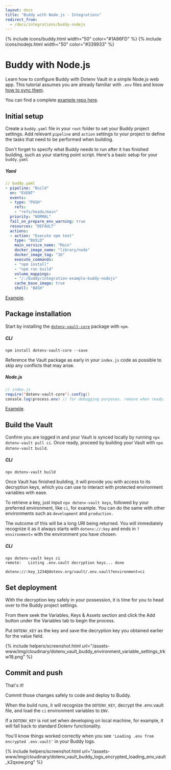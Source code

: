 ```yaml
---
layout: docs
title: "Buddy with Node.js - Integrations"
redirect_from:
  - /docs/integrations/buddy-nodejs
---
```


{% include icons/buddy.html width="50" color="#1A86FD" %}
{% include icons/nodejs.html width="50" color="#339933" %}

# __Buddy with Node.js__
Learn how to configure Buddy with Dotenv Vault in a simple Node.js web app. This tutorial assumes you are already familiar with `.env` files and know [how to sync them](/docs/tutorials/sync).

You can find a complete [example repo here](https://github.com/dotenv-org/integration-example-buddy-nodejs).

## Initial setup
Create a `buddy.yaml` file in your `root` folder to set your Buddy project settings. Add relevant `pipeline` and `action` settings to your project to define the tasks that need to be performed when building.

Don't forget to specify what Buddy needs to run after it has finished building, such as your starting point script. Here's a basic setup for your `buddy.yaml`

##### Yaml

```yml
// buddy.yaml
- pipeline: "Build"
  on: "EVENT"
  events:
  - type: "PUSH"
    refs:
    - "refs/heads/main"
  priority: "NORMAL"
  fail_on_prepare_env_warning: true
  resources: "DEFAULT"
  actions:
  - action: "Execute npm test"
    type: "BUILD"
    main_service_name: "Main"
    docker_image_name: "library/node"
    docker_image_tag: "16"
    execute_commands:
    - "npm install"
    - "npm run build"
    volume_mappings:
    - "/:/buddy/integration-example-buddy-nodejs"
    cache_base_image: true
    shell: "BASH"
```
[Example](https://github.com/dotenv-org/integration-example-buddy-nodejs/blob/main/buddy.yaml).

## Package installation
Start by installing the [`dotenv-vault-core`](https://github.com/dotenv-org/dotenv-vault-core) package with `npm`.


##### CLI
```shell
npm install dotenv-vault-core --save
```

Reference the Vault package as early in your `index.js` code as possible to skip any conflicts that may arise.

##### Node.js

```java
// index.js
require('dotenv-vault-core').config()
console.log(process.env) // for debugging purposes. remove when ready.
```
[Example](https://github.com/dotenv-org/integration-example-buddy-nodejs/blob/main/index.js).

## Build the Vault
Confirm you are logged in and your Vault is synced locally by running `npx dotenv-vault pull ci`. Once ready, proceed by building your Vault with `npx dotenv-vault build`.

##### CLI

```shell
npx dotenv-vault build
```

Once Vault has finished building, it will provide you with access to its decryption keys, which you can use to interact with protected environment variables with ease.

To retrieve a key, just input `npx dotenv-vault keys`, followed by your preferred environment, like `ci`, for example. You can do the same with other environments such as `development` and `production.`

The outcome of this will be a long URI being returned. You will immediately recognize it as it always starts with `dotenv://:key` and ends in `?environment=` with the environment you have chosen.

##### CLI

```shell
npx dotenv-vault keys ci
remote:   Listing .env.vault decryption keys... done

dotenv://:key_1234@dotenv.org/vault/.env.vault?environment=ci
```

## Set deployment
With the decryption key safely in your possession, it is time for you to head over to the Buddy project settings.

From there seek the Variables, Keys & Assets section and click the Add button under the Variables tab to begin the process.

Put `DOTENV_KEY` as the key and save the decryption key you obtained earlier for the value field.

{% include helpers/screenshot.html url="/assets-www/img/cloudinary/dotenv_vault_buddy_environment_variable_settings_trkw18.png" %}

## Commit and push

That's it!

Commit those changes safely to code and deploy to Buddy.

When the build runs, it will recognize the `DOTENV_KEY`, decrypt the .env.vault file, and load the `ci` environment variables to `ENV`.

If a `DOTENV_KEY` is not set when developing on local machine, for example, it will fall back to standard Dotenv functionality.

You'll know things worked correctly when you see `'Loading .env from encrypted .env.vault'` in your Buddy logs.

{% include helpers/screenshot.html url="/assets-www/img/cloudinary/dotenv_vault_buddy_logs_encrypted_loading_env_vault_k2qxow.png" %}
